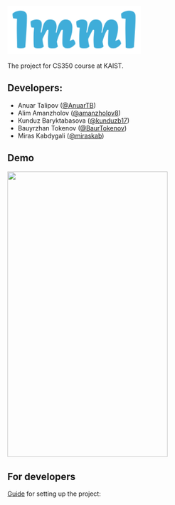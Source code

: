 ![ImmI](https://github.com/AnuarTB/immi-cs350/blob/master/experimental/logo.png)

The project for CS350 course at KAIST. 

## Developers: 
* Anuar Talipov ([@AnuarTB](https://github.com/AnuarTB))
* Alim Amanzholov ([@amanzholov8](https://github.com/amanzholov8))
* Kunduz Baryktabasova ([@kunduzb17](https://github.com/kunduzb17))
* Bauyrzhan Tokenov ([@BaurTokenov](https://github.com/BaurTokenov))
* Miras Kabdygali ([@miraskab](https://github.com/miraskab))

## Demo

<img src="https://github.com/AnuarTB/immi-cs350/blob/master/experimental/demo.gif" width="360px" height="640px">

## For developers

[Guide](https://docs.google.com/document/d/1Rr2o4yHyNavgIcta9G8yB3SuXah0ct9nzcQqgj0au08/edit?usp=sharing) for setting up the project: 


